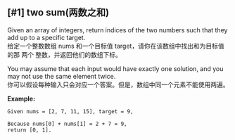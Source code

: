 ## [#1] two sum(两数之和)

Given an array of integers, return indices of the two numbers such that they add up to a specific target.\
给定一个整数数组 nums 和一个目标值 target，请你在该数组中找出和为目标值的那 两个 整数，并返回他们的数组下标。

You may assume that each input would have exactly one solution, and you may not use the same element twice.\
你可以假设每种输入只会对应一个答案。但是，数组中同一个元素不能使用两遍。

**Example:**

```
Given nums = [2, 7, 11, 15], target = 9,

Because nums[0] + nums[1] = 2 + 7 = 9,
return [0, 1].
```
